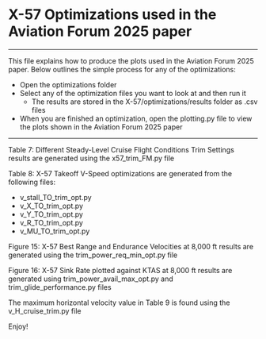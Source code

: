 # X-57 Optimizations used in the Aviation Forum 2025 paper
----

This file explains how to produce the plots used in the Aviation Forum 2025 paper. Below outlines the simple process for any of the optimizations:

* Open the optimizations folder
* Select any of the optimization files you want to look at and then run it
	* The results are stored in the X-57/optimizations/results folder as .csv files
* When you are finished an optimization, open the plotting.py file to view the plots shown in the Aviation Forum 2025 paper

----

Table 7: Different Steady-Level Cruise Flight Conditions Trim Settings results are generated using the x57_trim_FM.py file

Table 8: X-57 Takeoff V-Speed optimizations are generated from the following files:
* v_stall_TO_trim_opt.py
* v_X_TO_trim_opt.py
* v_Y_TO_trim_opt.py
* v_R_TO_trim_opt.py
* v_MU_TO_trim_opt.py

Figure 15: X-57 Best Range and Endurance Velocities at 8,000 ft results are generated using the trim_power_req_min_opt.py file

Figure 16: X-57 Sink Rate plotted against KTAS at 8,000 ft results are generated using trim_power_avail_max_opt.py and trim_glide_performance.py files

The maximum horizontal velocity value in Table 9 is found using the v_H_cruise_trim.py file


Enjoy!
